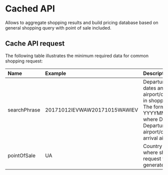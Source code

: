 # Cached API

Allows to aggregate shopping results and build pricing database based on general shopping query with point of sale included.

## Cache API request

The following table illustrates the minimum required data for common shopping request:

| Name | Example | Description |
| :--- | :--- | :--- |
| searchPhrase | 20171012IEVWAW20171015WAWIEV | Departure and arrival dates and airport/city indicated in shopping request. The format is YYYYMMDDDEPARR, where DEP means Departure airport/city, ARR- arrival airport/city |
| pointOfSale | UA | Country ISO code where shopping request was generated |



